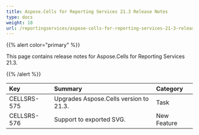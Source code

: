 ```yaml
---
title: Aspose.Cells for Reporting Services 21.3 Release Notes
type: docs
weight: 18
url: /reportingservices/aspose-cells-for-reporting-services-21-3-release-notes/
---
```


{{% alert color="primary" %}} 

This page contains release notes for Aspose.Cells for Reporting Services 21.3.

{{% /alert %}} 

|**Key**|**Summary**|**Category**|
| :- | :- | :- |
|CELLSRS-575|Upgrades Aspose.Cells version to 21.3.|Task|
|CELLSRS-576|Support to exported SVG.|New Feature|


